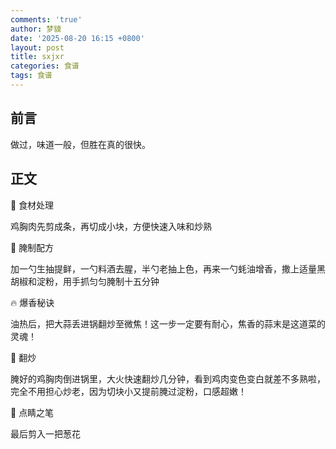 ```yaml
---
comments: 'true'
author: 梦貘
date: '2025-08-20 16:15 +0800'
layout: post
title: sxjxr
categories: 食谱
tags: 食谱
---
```

## 前言

做过，味道一般，但胜在真的很快。

## 正文

🍗 食材处理

鸡胸肉先剪成条，再切成小块，方便快速入味和炒熟

🧂 腌制配方

加一勺生抽提鲜，一勺料酒去腥，半勺老抽上色，再来一勺蚝油增香，撒上适量黑胡椒和淀粉，用手抓匀匀腌制十五分钟

🔥 爆香秘诀

油热后，把大蒜丢进锅翻炒至微焦！这一步一定要有耐心，焦香的蒜末是这道菜的灵魂！

🍳 翻炒

腌好的鸡胸肉倒进锅里，大火快速翻炒几分钟，看到鸡肉变色变白就差不多熟啦，完全不用担心炒老，因为切块小又提前腌过淀粉，口感超嫩！

🌿 点睛之笔

最后剪入一把葱花